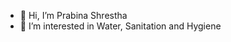 - 👋 Hi, I’m Prabina Shrestha
- 👀 I’m interested in Water, Sanitation and Hygiene


<!---
ps3113/ps3113 is a ✨ special ✨ repository because its `README.md` (this file) appears on your GitHub profile.
You can click the Preview link to take a look at your changes.
--->
